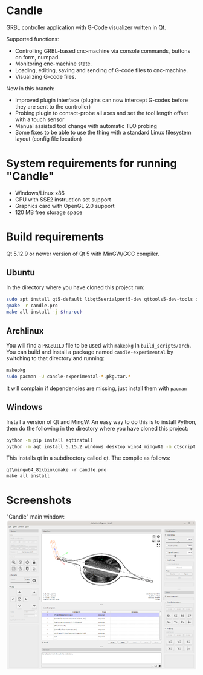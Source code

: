 # Candle

GRBL controller application with G-Code visualizer written in Qt.

Supported functions:
* Controlling GRBL-based cnc-machine via console commands, buttons on form, numpad.
* Monitoring cnc-machine state.
* Loading, editing, saving and sending of G-code files to cnc-machine.
* Visualizing G-code files.

New in this branch:
* Improved plugin interface (plugins can now intercept G-codes before they are sent to the controller)
* Probing plugin to contact-probe all axes and set the tool length offset with a touch sensor
* Manual assisted tool change with automatic TLO probing
* Some fixes to be able to use the thing with a standard Linux filesystem layout (config file location)

# System requirements for running "Candle"

* Windows/Linux x86
* CPU with SSE2 instruction set support
* Graphics card with OpenGL 2.0 support
* 120 MB free storage space

# Build requirements
Qt 5.12.9 or newer version of Qt 5 with MinGW/GCC compiler.

## Ubuntu

In the directory where you have cloned this project run:

```bash
sudo apt install qt5-default libqt5serialport5-dev qttools5-dev-tools qtmultimedia5-dev qttools5-dev qtscript5-dev
qmake -r candle.pro
make all install -j $(nproc)
```

## Archlinux

You will find a `PKGBUILD` file to be used with `makepkg` in `build_scripts/arch`.
You can build and install a package named `candle-experimental` by switching to that directory and running:

```bash
makepkg
sudo pacman -U candle-experimental-*.pkg.tar.*
```

It will complain if dependencies are missing, just install them with `pacman`

## Windows

Install a version of Qt and MingW. An easy way to do this is to install Python, then do the following in the directory where you have cloned this project:

```bash
python -m pip install aqtinstall
python -m aqt install 5.15.2 windows desktop win64_mingw81 -m qtscript -O qt
```

This installs qt in a subdirectory called qt. The compile as follows:

```
qt\mingw64_81\bin\qmake -r candle.pro
make all install
```

# Screenshots

"Candle" main window:
![screenshot](/screenshots/screenshot.png)
